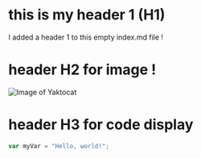 # this is my header 1 (H1)

I added a header 1 to this empty index.md file !

# header H2 for image !
![Image of Yaktocat](https://octodex.github.com/images/yaktocat.png)

# header H3 for code display
``` javascript
var myVar = "Hello, world!";
```

